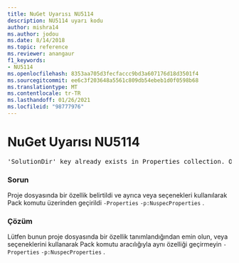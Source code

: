 ```yaml
---
title: NuGet Uyarısı NU5114
description: NU5114 uyarı kodu
author: mishra14
ms.author: jodou
ms.date: 8/14/2018
ms.topic: reference
ms.reviewer: anangaur
f1_keywords:
- NU5114
ms.openlocfilehash: 8353aa705d3fecfaccc9bd3a607176d18d3501f4
ms.sourcegitcommit: ee6c3f203648a5561c809db54ebeb1d0f0598b68
ms.translationtype: MT
ms.contentlocale: tr-TR
ms.lasthandoff: 01/26/2021
ms.locfileid: "98777976"
---
```

# <a name="nuget-warning-nu5114"></a>NuGet Uyarısı NU5114
<pre>'SolutionDir' key already exists in Properties collection. Overriding value.</pre>

### <a name="issue"></a>Sorun

Proje dosyasında bir özellik belirtildi ve ayrıca veya seçenekleri kullanılarak Pack komutu üzerinden geçirildi `-Properties` `-p:NuspecProperties` . 


### <a name="solution"></a>Çözüm

Lütfen bunun proje dosyasında bir özellik tanımlandığından emin olun, veya seçeneklerini kullanarak Pack komutu aracılığıyla aynı özelliği geçirmeyin `-Properties` `-p:NuspecProperties` . 

